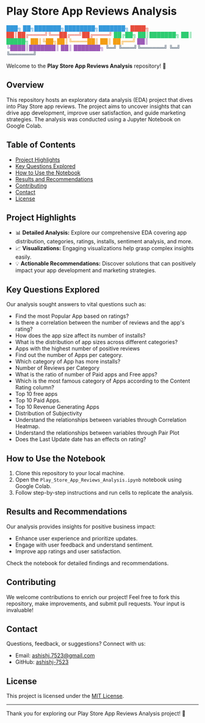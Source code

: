 # Play Store App Reviews Analysis

<span style="color:#3498db">███╗   ██╗███████╗████████╗███████╗</span>
<span style="color:#e74c3c">████╗  ██║██╔════╝╚══██╔══╝██╔════╝</span>
<span style="color:#2ecc71">██╔██╗ ██║███████╗   ██║   █████╗</span>
<span style="color:#f39c12">██║╚██╗██║╚════██║   ██║   ██╔══╝</span>
<span style="color:#9b59b6">██║ ╚████║███████║   ██║   ███████╗</span>
<span style="color:#34495e">╚═╝  ╚═══╝╚══════╝   ╚═╝   ╚══════╝</span>


Welcome to the **Play Store App Reviews Analysis** repository! 🚀

## Overview

This repository hosts an exploratory data analysis (EDA) project that dives into Play Store app reviews. The project aims to uncover insights that can drive app development, improve user satisfaction, and guide marketing strategies. The analysis was conducted using a Jupyter Notebook on Google Colab.

## Table of Contents

- [Project Highlights](#project-highlights)
- [Key Questions Explored](#key-questions-explored)
- [How to Use the Notebook](#how-to-use-the-notebook)
- [Results and Recommendations](#results-and-recommendations)
- [Contributing](#contributing)
- [Contact](#contact)
- [License](#license)

## Project Highlights

- 📊 **Detailed Analysis:** Explore our comprehensive EDA covering app distribution, categories, ratings, installs, sentiment analysis, and more.
- 📈 **Visualizations:** Engaging visualizations help grasp complex insights easily.
- 💡 **Actionable Recommendations:** Discover solutions that can positively impact your app development and marketing strategies.

## Key Questions Explored

Our analysis sought answers to vital questions such as:

 - Find the most Popular App based on ratings?
 - Is there a correlation between the number of reviews and the app's rating?
 - How does the app size affect its number of installs?
 - What is the distribution of app sizes across different categories?
 - Apps with the highest number of positive reviews
 - Find out the number of Apps per category.
 - Which category of App has more installs?
 - Number of Reviews per Category
 - What is the ratio of number of Paid apps and Free apps?
 - Which is the most famous category of Apps according to the Content Rating column?
 - Top 10 free apps
 - Top 10 Paid Apps.
 - Top 10 Revenue Generating Apps
 - Distribution of Subjectivity
 - Understand the relationships between variables through Correlation Heatmap.
 - Understand the relationships between variables through Pair Plot
 - Does the Last Update date has an effects on rating?


## How to Use the Notebook

1. Clone this repository to your local machine.
2. Open the `Play_Store_App_Reviews_Analysis.ipynb` notebook using Google Colab.
3. Follow step-by-step instructions and run cells to replicate the analysis.

## Results and Recommendations

Our analysis provides insights for positive business impact:
- Enhance user experience and prioritize updates.
- Engage with user feedback and understand sentiment.
- Improve app ratings and user satisfaction.

Check the notebook for detailed findings and recommendations.

## Contributing

We welcome contributions to enrich our project! Feel free to fork this repository, make improvements, and submit pull requests. Your input is invaluable!

## Contact

Questions, feedback, or suggestions? Connect with us:
- Email: [ashishj.7523@gmail.com](ashishj.7523@gmail.com)
- GitHub: [ashishj-7523](https://github.com/ashishj-7523)

## License

This project is licensed under the [MIT License](LICENSE).

---

Thank you for exploring our Play Store App Reviews Analysis project! 🎉
